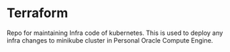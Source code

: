 # Terraform

Repo for maintaining Infra code of kubernetes. This is used to deploy any infra changes to minikube cluster in Personal Oracle Compute Engine. 


